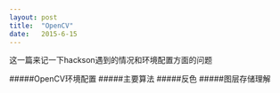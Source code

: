 ```yaml
---
layout: post
title:  "OpenCV" 
date:   2015-6-15
---
```

这一篇来记一下hackson遇到的情况和环境配置方面的问题

#####OpenCV环境配置
#####主要算法
#####反色
#####图层存储理解
